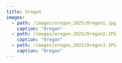```yaml
---
title: Oregon
images:
  - path: /images/oregon_2025/Oregon1.jpg
    caption: "Oregon"
  - path: /images/oregon_2025/Oregon2.JPG
    caption: "Oregon"
  - path: /images/oregon_2025/Oregon3.JPG
    caption: "Oregon"
---
```


